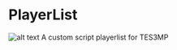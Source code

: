 # PlayerList
![alt text](https://github.com/Xatmo980/PlayerList/edit/main/List.jpg?raw=true)
A custom script playerlist for TES3MP 
